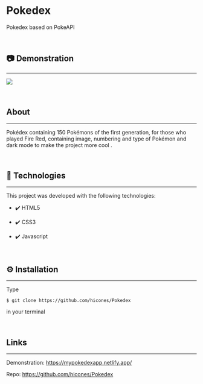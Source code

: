 # Pokedex
Pokedex based on PokeAPI

<br>
<h2>📷 Demonstration</h2>
<hr>
<p>
    <img src="https://user-images.githubusercontent.com/58652794/107089277-215b5880-67dd-11eb-83df-ad5b59f4d6f3.gif">
</p>
<br>
<h2>About</h2>
<hr>
<p>Pokédex containing 150 Pokémons of the first generation, for those who played Fire Red, containing image, numbering and type of Pokémon and dark mode to make the project more cool
.</p>
<br>
<h2>🚀 Technologies</h2>
<hr>
<p>This project was developed with the following technologies:</p>
<ul>
    <li><p>✔️ HTML5</p></li>
    <li><p>✔️ CSS3</p></li>
    <li><p>✔️ Javascript</p></li>
</ul>
<br>
<h2>⚙️ Installation</h2>
<hr>
<p>Type <pre><code>$ git clone https://github.com/hicones/Pokedex</code></pre> in your terminal</p>
<br>
<h2>Links</h2>
<hr>
<p>Demonstration: <a href="https://mypokedexapp.netlify.app/">https://mypokedexapp.netlify.app/ </a></p>
<p>Repo: <a href="https://github.com/devsfe/Pokedex-v1.0">https://github.com/hicones/Pokedex </a></p>
